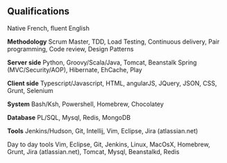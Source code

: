 Qualifications
--------------

Native French, fluent English

**Methodology**
Scrum Master, TDD, Load Testing, Continuous delivery, Pair programming, Code review, Design Patterns

**Server side**
Python, Groovy/Scala/Java, Tomcat, Beanstalk
Spring (MVC/Security/AOP), Hibernate, EhCache, Play

**Client side**
Typescript/Javascript, HTML, angularJS, JQuery, JSON, CSS, Grunt, Selenium

**System**
Bash/Ksh, Powershell, Homebrew, Chocolatey

**Database**
PL/SQL, Mysql, Redis, MongoDB

**Tools**
Jenkins/Hudson, Git, Intellij, Vim, Eclipse, Jira (atlassian.net)

Day to day tools
Vim, Eclipse, Git, Jenkins, Linux, MacOsX, Homebrew, Grunt, Jira (atlassian.net), Tomcat, Mysql, Beanstalkd, Redis


